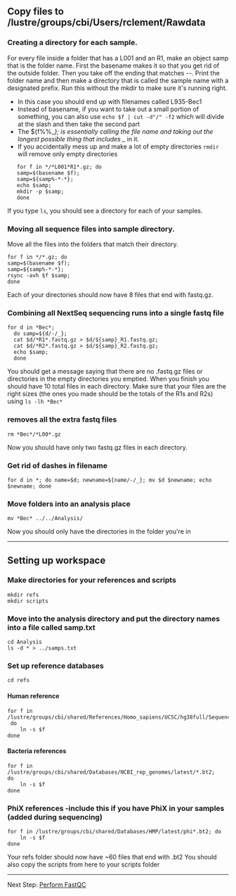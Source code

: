 ## Copy files to /lustre/groups/cbi/Users/rclement/Rawdata

### Creating a directory for each sample.
For every file inside a folder that has a L001 and an R1, make an object samp that is the folder name. First the basename makes it so that you get rid of the outside folder. Then you take off the ending that matches -*-*.
Print the folder name and then make a directory that is called the sample name with a designated prefix. Run this without the mkdir to make sure it's running right.
* In this case you should end up with filenames called L935-Bec1
* Instead of basename, if you want to take out a small portion of something, you can also use `echo $f | cut -d"/" -f2` which will divide at the slash and then take the second part
* The ${f%%_*}; is essentially calling the file name and taking out the longest possible thing that includes _* in it.
* If you accidentally mess up and make a lot of empty directories `rmdir` will remove only empty directories
```
   for f in */*L001*R1*.gz; do 
   samp=$(basename $f); 
   samp=${samp%-*-*}; 
   echo $samp; 
   mkdir -p $samp; 
   done
```
If you type `ls`, you should see a directory for each of your samples.
### Moving all sequence files into sample directory.
Move all the files into the folders that match their directory.
```
for f in */*.gz; do 
samp=$(basename $f); 
samp=${samp%-*-*}; 
rsync -avh $f $samp; 
done
```
Each of your directories should now have 8 files that end with fastq.gz.
### Combining all NextSeq sequencing runs into a single fastq file
```
for d in *Bec*; 
  do samp=${d/-/_}; 
  cat $d/*R1*.fastq.gz > $d/${samp}_R1.fastq.gz; 
  cat $d/*R2*.fastq.gz > $d/${samp}_R2.fastq.gz; 
  echo $samp; 
  done
```
You should get a message saying that there are no .fastq.gz files or directories in the empty directories you emptied. When you finish you should have 10 total files in each directory.
Make sure that your files are the right sizes (the ones you made should be the totals of the R1s and R2s) using `ls -lh *Bec*`
### removes all the extra fastq files
```
rm *Bec*/*L00*.gz
```
Now you should have only two fastq.gz files in each directory.
### Get rid of dashes in filename
```
for d in *; do name=$d; newname=${name/-/_}; mv $d $newname; echo $newname; done
```
### Move folders into an analysis place
```
mv *Bec* ../../Analysis/
```
Now you should only have the directories in the folder you're in

***
## Setting up workspace

### Make directories for your references and scripts
```
mkdir refs
mkdir scripts
```

### Move into the analysis directory and put the directory names into a file called samp.txt
```
cd Analysis
ls -d * > ../samps.txt
```

### Set up reference databases
```
cd refs 
```

#### Human reference
```
for f in /lustre/groups/cbi/shared/References/Homo_sapiens/UCSC/hg38full/Sequence/Bowtie2Index/*.bt2;
 do
    ln -s $f
done
```
#### Bacteria references
```
for f in /lustre/groups/cbi/shared/Databases/NCBI_rep_genomes/latest/*.bt2;
do
    ln -s $f
done
```
### PhiX references -include this if you have PhiX in your samples (added during sequencing)
```
for f in /lustre/groups/cbi/shared/Databases/HMP/latest/phi*.bt2; do
    ln -s $f
done
```
Your refs folder should now have ~60 files that end with .bt2
You should also copy the scripts from here to your scripts folder
***
Next Step: [Perform FastQC](fastqc.md)
